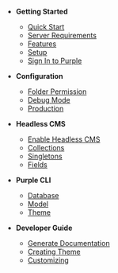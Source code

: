 - **Getting Started**  
	- [Quick Start](/)
	- [Server Requirements](server-requirements.md)
	- [Features](features.md)
	- [Setup](setup.md)
	- [Sign In to Purple](sign-in-to-purple.md)

- **Configuration**  
	- [Folder Permission](folder-permission.md)
	- [Debug Mode](debug-mode.md)
	- [Production](production.md)

- **Headless CMS**
	- [Enable Headless CMS](enable-headless-cms.md)
	- [Collections](components-collections.md)
	- [Singletons](components-singletons.md)
	- [Fields](fields.md)

- **Purple CLI**  
	- [Database](cli-database.md)
	- [Model](cli-model.md)
	- [Theme](cli-theme.md)

- **Developer Guide**
    - [Generate Documentation](generate-documentation.md)
    - [Creating Theme](creating-theme.md)
    - [Customizing](customizing.md)